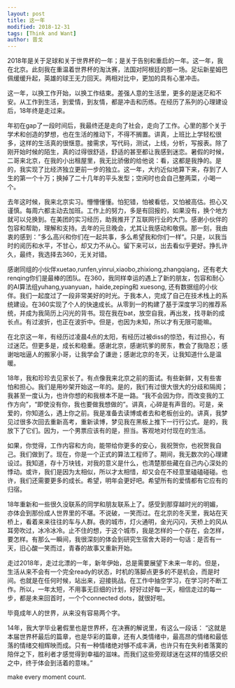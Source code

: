 ```yaml
---
layout: post
title: 这一年
modified: 2018-12-31
tags: [Think and Want]
author: 晋戈
---
```


2018年是关于足球和关于世界杯的一年；是关于告别和重启的一年。这一年，我在北京。此刻我在重温着世界杯的淘汰赛，法国对阿根廷的那一场。足坛新星姆巴佩缓缓升起，英雄的球王无力回天。两相对比中，更加的具有心里冲击。

这一年，以换工作开始，以换工作结束。差强人意的生活里，更多的是迷茫和不安。从工作到生活，到爱情，到友情，都是冲击和历练。在经历了系列的心理建设后，18年终是走过来。

年初在gap了一段时间后，我最终还是走向了社会，走向了工作。心里的那个关于学术和创造的梦想，也在生活的推动下，不得不搁置。讲真，上班比上学轻松很多，这样的生活真的很惬意。接需求，写代码，测试，上线，分析，写报表。除了刚开始时候的陌生，真的过得很舒适，舒适的甚至都让我感到迷恋。暑假的时候，二哥来北京，在我的小出租屋里，我无比骄傲的给他说：看，这都是我挣的。是的，我实现了比经济独立更前一步的独立。这一年，大约近似地算下来，存到了人生的第一个十万；换掉了二十几年的平头发型；空闲时也会自己整两菜，小喝一个。

去年这时候，我来北京实习。懵懵懂懂。怕犯错，怕被看低，又怕被高估。担心又谨慎。每周六都主动去加班。工作上的努力，多是有回报的，如果没有，换个地方就可以兑换到。在美团的实习经历，助我推开了互联网行业的大门。感谢小伙伴的包容和帮助，理解和支持。去年的元旦晚会，尤其让我感动和敬佩。那一刻，我由衷的感到：”多么高兴和你们在一起共事，多么希望我和你们一样“。只是，以我当时的阅历和水平，不甘心，却又力不从心。留下来可以，出去看似乎更好。挣扎许久，最终，我选择去360，无关对错。

感谢同组的小伙伴xuetao,runfen,yinrui,xiaobo,zhixiong,zhangqiang，还有老大renqing你们是最棒的团队。在360，我同样幸运的遇上了新的朋友，包容和耐心的AI算法组yuhang,yuanyuan，haide,zeping和 xuesong, 还有数据组的小伙伴。我们一起度过了一段非常美好的时光。于我本人，完成了自己在技术栈上的系统建设。在360实现了个人的快速成长。从零到一的构建了基于深度学习的推荐系统，并成为我简历上闪光的背书。现在我在bat，放空自我，再出发，找寻新的成长点。有过波折，也正在波折中。但是，也因为未知，所以才有无限可能嘛。

在北京这一年，有经历过凌晨4点的太阳，有经历过被diss的惊恐，有过担心，有过迷茫。但更多是，成长和稳重。感谢北京，感谢坑爹的房东，教会了我隐忍；感谢咄咄逼人的搬家小哥，让我学会了谦逊；感谢北京的冬天，让我知道什么是温暖。

18年，我和珍珍去见家长了。有点像我来北京之前的面试。有些新鲜，又有些害怕和担心。我们是用吵架开始这一年的。是的，我们有过很大很大的分歧和隔阂；我甚至一度认为，也许你想的和我根本不是一路。“我不会因为你，而改变我的工作方向”，“即使没有你，我也要做我想做的”。讲真，心碎是有声音的。可是，亲爱的，你知道么，遇上你之前。我是准备去读博或者去和老板创业的。讲真，我梦见过很多次回去重新高考，重新读博，梦见我在黑板上推下一行行公式。是的，我放下了它们。因为，一个男票应该有的是，担当。客观地对付现在的生活。

如果，你觉得，工作内容和方向，能带给你更多的安心，我祝贺你，也祝贺我自己。我们做到了。现在，你是一个正式的算法工程师了。期间，我无数次的心理建设过。我知道，存十万块钱，对我的意义是什么，也清楚那些藏在自己内心深处的悸动。或许，我们是因为太相似，所以才太相惜，却又会在不经意里磕磕碰碰。也许，我们还需要更多的成长。希望，明年会更好吧。希望所有的爱情都有它应有的归宿。

18年重新和一些很久没联系的同学和朋友联系上了。感受到那穿越时光的明媚，亦体会到那份成人世界里的不堪。不说破，一笑而过。在北京的冬天里，我站在天桥上，看着来来往往的车与人群。夜的城市，灯火通明，金光闪闪，天桥上的风从耳旁吹过，冰冷冰冷。止不住的想，于这个城市，我是怎样的一个存在，会怎样，要怎样。有那么一瞬间，我很深刻的体会到研究生宿舍大哥的一句话：是否有一天，旧心酸一笑而过，青春的故事又重新开始。

走过2018年，走过北漂的一年，新年伊始，总是需要展望下未来一年的。但是，生活从来不会有一个完全ready的状态，时机的落脚点更多的不是机会，而是时间。也就是在任何时候，站出来，迎接挑战。在工作中抽空学习，在学习时不断工作。所以，一年太短，不用事无巨细的计划，好好过好每一天，相信走过的每一步，都是未来回首时，一个个connected dots，就很好啦。

毕竟成年人的世界，从来没有容易两个字。

14年，我大学毕业暑假里也是世界杯，在决赛的解说里，有这么一段话：
“这就是本届世界杯最后的篇章，也是华彩的篇章，还有人类情绪中，最高昂的情绪和最低落的情绪交相辉映而成。只有一种情绪绝对够不成丰满，也许只有在失利者落寞的陪伴之下，胜利者才感觉得到幸福的滋味。而我们这些旁观球迷在这样的情感交织之中，终于体会到活着的意味。”

 make every moment count.

